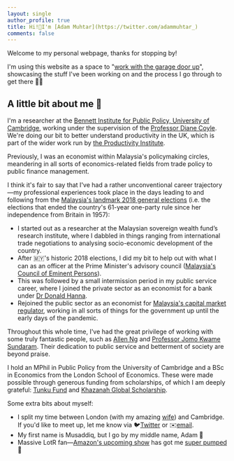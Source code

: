 ```yaml
---
layout: single
author_profile: true
title: Hi!👋I'm [Adam Muhtar](https://twitter.com/adammuhtar_)
comments: false
---
```


Welcome to my personal webpage, thanks for stopping by!

I'm using this website as a space to "[work with the garage door up](https://notes.andymatuschak.org/About_these_notes?stackedNotes=z21cgR9K3UcQ5a7yPsj2RUim3oM2TzdBByZu)", showcasing the stuff I've been working on and the process I go through to get there 👨‍🏭

## A little bit about me 🖖

I'm a researcher at the [Bennett Institute for Public Policy, University of Cambridge](https://www.bennettinstitute.cam.ac.uk/), working under the supervision of the [Professor Diane Coyle](https://www.bennettinstitute.cam.ac.uk/about-us/team/diane-coyle/). We're doing our bit to better understand productivity in the UK, which is part of the wider work run by [the Productivity Institute](https://www.productivity.ac.uk/).

Previously, I was an economist within Malaysia's policymaking circles, meandering in all sorts of economics-related fields from trade policy to public finance management.

I think it's fair to say that I've had a rather unconventional career trajectory—my professional experiences took place in the days leading to and following from the [Malaysia's landmark 2018 general elections](https://www.bbc.co.uk/news/world-asia-44036178) (i.e. the elections that ended the country's 61-year one-party rule since her independence from Britain in 1957):
* I started out as a researcher at the Malaysian sovereign wealth fund’s research institute, where I dabbled in things ranging from international trade negotiations to analysing socio-economic development of the country.
* After 🇲🇾's historic 2018 elections, I did my bit to help out with what I can as an officer at the Prime Minister's advisory council ([Malaysia's Council of Eminent Persons](https://asia.nikkei.com/Politics/Malaysia-in-transition/Meet-the-5-brains-behind-Malaysia-s-Mahathir-nomics)).
* This was followed by a small intermission period in my public service career, where I joined the private sector as an economist for a bank under [Dr Donald Hanna](https://www.cimb.com/en/newsroom/2017/cimb-appoints-dr-donald-hanna-as-group-chief-economist.html).
* Rejoined the public sector as an economist for [Malaysia's capital market regulator](https://www.sc.com.my/), working in all sorts of things for the government up until the early days of the pandemic.

Throughout this whole time, I've had the great privilege of working with some truly fantastic people, such as [Allen Ng](https://twitter.com/elanorng) and [Professor Jomo Kwame Sundaram](https://en.wikipedia.org/wiki/Jomo_Kwame_Sundaram). Their dedication to public service and betterment of society are beyond praise.

I hold an MPhil in Public Policy from the University of Cambridge and a BSc in Economics from the London School of Economics. These were made possible through generous funding from scholarships, of which I am deeply grateful: [Tunku Fund](https://www.caths.cam.ac.uk/tunku-abdul-rahman-fund) and [Khazanah Global Scholarship](https://www.yayasankhazanah.com.my/scholarship-programmes/khazanah-global-scholarship).

Some extra bits about myself: 
* I split my time between London (with my amazing [wife](https://www.faridahfaiz.com/)) and Cambridge. If you'd like to meet up, let me know via 🐦[Twitter](https://twitter.com/adammuhtar_) or ✉️[email](mailto:adam.b.muhtar@gmail.com).
* My first name is Musaddiq, but I go by my middle name, Adam 🙂
* Massive LotR fan—[Amazon's upcoming show](https://twitter.com/lotronprime) has got me [super pumped](https://i.redd.it/3kq3mcr9x3f71.jpg) 🥳
